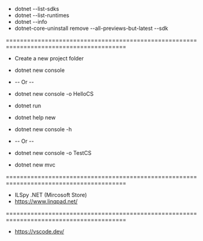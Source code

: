 - dotnet --list-sdks
- dotnet --list-runtimes
- dotnet --info
- dotnet-core-uninstall remove --all-previews-but-latest --sdk

========================================================================================
- Create a new project folder
- dotnet new console    

-  -- Or --
- dotnet new console -o HelloCS
- dotnet run
- dotnet help new
- dotnet new console -h

- -- Or --
- dotnet new console -o TestCS
- dotnet new mvc

========================================================================================
-  ILSpy .NET  (Mircosoft Store)
-  https://www.linqpad.net/

========================================================================================
-  https://vscode.dev/
